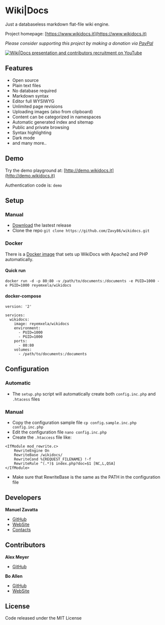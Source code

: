 # Wiki|Docs
Just a databaseless markdown flat-file wiki engine.

Project homepage: [https://www.wikidocs.it](https://www.wikidocs.it)

*Please consider supporting this project by making a donation via [PayPal](https://www.paypal.me/zavy86)*

[![Wiki|Docs presentation and contributors recruitment on YouTube](https://wikidocs.it/documents/homepage/cover-side-project-wikidocs-youtube.jpg)](https://www.youtube.com/watch?v=NFILGeozt7k "Watch Wiki|Docs presentation and contributors recruitment on YouTube")

## Features
- Open source
- Plain text files
- No database required
- Markdown syntax
- Editor full WYSIWYG
- Unlimited page revisions
- Uploading images (also from clipboard)
- Content can be categorized in namespaces
- Automatic generated index and sitemap
- Public and private browsing
- Syntax highlighting
- Dark mode
- and many more..

## Demo
Try the demo playground at: [http://demo.wikidocs.it](http://demo.wikidocs.it)

Authentication code is: `demo`

## Setup
### Manual
- [Download](https://github.com/Zavy86/wikidocs/releases) the lastest release
- Clone the repo `git clone https://github.com/Zavy86/wikidocs.git`

### Docker
There is a [Docker image](https://hub.docker.com/r/reyemxela/wikidocs) that sets up WikiDocs with Apache2 and PHP automatically.
#### Quick run
```
docker run -d -p 80:80 -v /path/to/documents:/documents -e PUID=1000 -e PGID=1000 reyemxela/wikidocs
```
#### docker-compose
```
version: '2'

services:
  wikidocs:
    image: reyemxela/wikidocs
    environment:
      - PUID=1000
      - PGID=1000
    ports:
      - 80:80
    volumes:
      - /path/to/documents:/documents
```

## Configuration

### Automatic
- The `setup.php` script will automatically create both `config.inc.php` and `.htacess` files

### Manual
- Copy the configuration sample file `cp config.sample.inc.php config.inc.php`
- Edit the configuration file `nano config.inc.php`
- Create the `.htaccess` file like:
```
<IfModule mod_rewrite.c>
	RewriteEngine On
	RewriteBase /wikidocs/
	RewriteCond %{REQUEST_FILENAME} !-f
	RewriteRule ^(.*)$ index.php?doc=$1 [NC,L,QSA]
</IfModule>
```
- Make sure that RewriteBase is the same as the PATH in the configuration file

## Developers
**Manuel Zavatta**
- [GitHub](https://github.com/Zavy86)
- [WebSite](http://www.zavy.im)
- [Contacts](mailto://manuel.zavatta@gmail.com)

## Contributors
**Alex Meyer**
- [GitHub](https://github.com/reyemxela)

**Bo Allen**
- [GitHub](https://github.com/bitwisecreative)
- [WebSite](http://www.bitwisecreative.com/)

## License
Code released under the MIT License
